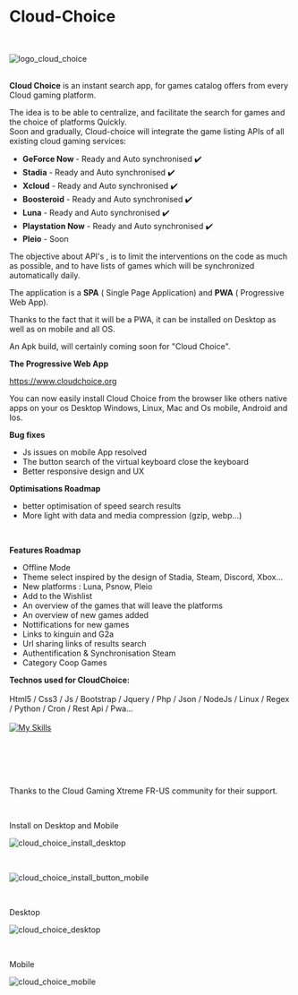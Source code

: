 # Cloud-Choice


<br>


![logo_cloud_choice](https://github.com/mistertest/cloud-choice/blob/main/img/logo_cloud_choice300px.png)

<br>
<b>Cloud Choice</b> is an instant search app, for games catalog offers from every Cloud gaming platform.

The idea is to be able to centralize, and facilitate the search for games and the choice of platforms Quickly.<br>
Soon and gradually, Cloud-choice will integrate the game listing APIs of all existing cloud gaming services:

- <b>GeForce Now </b> - Ready and Auto synchronised :heavy_check_mark:
- <b>Stadia</b> - Ready and Auto synchronised :heavy_check_mark:
- <b>Xcloud</b> - Ready and Auto synchronised :heavy_check_mark:
- <b>Boosteroid</b> - Ready and Auto synchronised :heavy_check_mark:
- <b>Luna</b> - Ready and Auto synchronised :heavy_check_mark:
- <b>Playstation Now</b> - Ready and Auto synchronised :heavy_check_mark:
- <b>Pleio</b> - Soon



The objective about API's , is to limit the interventions on the code as much as possible, and to have lists of games which will be synchronized automatically daily.

The application is a **SPA** ( Single Page Application) and **PWA** ( Progressive Web App).

Thanks to the fact that it will be a PWA, it can be installed on Desktop as well as on mobile and all OS.

An Apk build, will certainly coming  soon for "Cloud Choice".



<b>The Progressive Web App</b> <br>

https://www.cloudchoice.org

You can now easily install Cloud Choice from the browser like others native apps on your os Desktop Windows, Linux, Mac and Os mobile, Android and Ios.



<b>Bug fixes</b><br>
- Js issues on mobile App resolved
- The button search of the virtual keyboard close the keyboard
- Better responsive design and UX




<b>Optimisations Roadmap</b>
- better optimisation of speed search results
- More light with data and media compression (gzip, webp...)

<br>


<b>Features Roadmap</b>
- Offline Mode
- Theme select inspired by the design of Stadia, Steam, Discord, Xbox...
- New platforms : Luna, Psnow, Pleio
- Add to the Wishlist
- An overview of the games that will leave the platforms
- An overview of new games added
- Nottifications for new games
- Links to kinguin and G2a 
- Url sharing links of results search
- Authentification & Synchronisation Steam
- Category Coop Games





<b>Technos used for CloudChoice:</b>
<br><br>
Html5 / Css3 / Js / Bootstrap / Jquery / Php / Json / NodeJs / Linux / Regex / Python / Cron / Rest Api / Pwa...
<br><br>
[![My Skills](https://skillicons.dev/icons?i=html,css,js,jquery,php,nodejs,linux,py)](https://skillicons.dev)







<br><br><br><br>

Thanks to the Cloud Gaming Xtreme FR-US community for their support.



<br>

Install on Desktop and Mobile

![cloud_choice_install_desktop](https://github.com/mistertest/cloud-choice/blob/main/img/install_button_desktop.PNG)

<br>

![cloud_choice_install_button_mobile](https://github.com/mistertest/cloud-choice/blob/main/img/install_button_mobile.PNG)




<br>

Desktop
<br>

![cloud_choice_desktop](https://github.com/mistertest/cloud-choice/blob/main/img/cloud_choiceV3_desktop.png)




<br>

Mobile
<br>

![cloud_choice_mobile](https://github.com/mistertest/cloud-choice/blob/main/img/cloud_choice_mobile.PNG)

